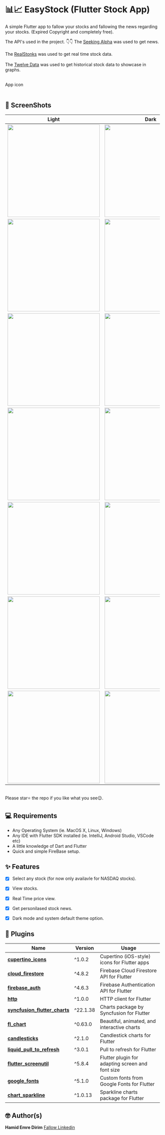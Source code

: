 # 📊📈 EasyStock (Flutter Stock App) 


A simple Flutter app to fallow your stocks and fallowing the news regarding your stocks. 
(Expired Copyright and completely free).

The API's used in the project.
👇👇
The [Seeking Alpha]([http://www.feedbooks.com/api](https://rapidapi.com/apidojo/api/seeking-alpha)) was used to get news. <br>
<br>
The [RealStonks]([http://www.feedbooks.com/api](https://rapidapi.com/amansharma2910/api/realstonks)) was used to get real time stock data. <br>
<br>
The [Twelve Data]([http://www.feedbooks.com/api](https://rapidapi.com/twelvedata/api/twelve-data1)) was used to get historical stock data to showcase in graphs. <br>
<br>

<a src="git_images/1.png" >App
icon</a> <br> <br>

## 📸 ScreenShots

<!-- <img src="ss/mockup.png"/> -->

| Light                             | Dark                              |
| --------------------------------- | --------------------------------- |
| <img src="ss/1.png" width="300">  | <img src="ss/2.png" width="300">  |
| <img src="ss/3.png" width="300">  | <img src="ss/4.png" width="300">  |
| <img src="ss/5.png" width="300">  | <img src="ss/6.png" width="300">  |
| <img src="ss/7.png" width="300">  | <img src="ss/8.png" width="300">  |
| <img src="ss/9.png" width="300">  | <img src="ss/10.png" width="300"> |
| <img src="ss/11.png" width="300"> | <img src="ss/12.png" width="300"> |
| <img src="ss/13.png" width="300"> | <img src="ss/14.png" width="300"> |


<br> Please star⭐ the repo if you like what you see😉.

## 💻 Requirements

- Any Operating System (ie. MacOS X, Linux, Windows)
- Any IDE with Flutter SDK installed (ie. IntelliJ, Android Studio, VSCode etc)
- A little knowledge of Dart and Flutter
- Quick and simple FireBase setup.

## ✨ Features

- [x] Select any stock (for now only availavle for NASDAQ stocks).
- [x] View stocks.
- [x] Real Time price view.       
- [x] Get personilased stock news.
- [x] Dark mode and system default theme option.




## 🔌 Plugins

| Name                                                                                   | Version   | Usage                                           |
| -------------------------------------------------------------------------------------- | --------- | ----------------------------------------------- |
| [**cupertino_icons**](https://pub.dev/packages/cupertino_icons)                         | ^1.0.2    | Cupertino (iOS-style) icons for Flutter apps   |
| [**cloud_firestore**](https://pub.dev/packages/cloud_firestore)                         | ^4.8.2    | Firebase Cloud Firestore API for Flutter       |
| [**firebase_auth**](https://pub.dev/packages/firebase_auth)                             | ^4.6.3    | Firebase Authentication API for Flutter        |
| [**http**](https://pub.dev/packages/http)                                               | ^1.0.0    | HTTP client for Flutter                        |
| [**syncfusion_flutter_charts**](https://pub.dev/packages/syncfusion_flutter_charts)     | ^22.1.38  | Charts package by Syncfusion for Flutter       |
| [**fl_chart**](https://pub.dev/packages/fl_chart)                                       | ^0.63.0   | Beautiful, animated, and interactive charts    |
| [**candlesticks**](https://pub.dev/packages/candlesticks)                               | ^2.1.0    | Candlestick charts for Flutter                 |
| [**liquid_pull_to_refresh**](https://pub.dev/packages/liquid_pull_to_refresh)           | ^3.0.1    | Pull to refresh for Flutter                    |
| [**flutter_screenutil**](https://pub.dev/packages/flutter_screenutil)                   | ^5.8.4    | Flutter plugin for adapting screen and font size|
| [**google_fonts**](https://pub.dev/packages/google_fonts)                               | ^5.1.0    | Custom fonts from Google Fonts for Flutter     |
| [**chart_sparkline**](https://pub.dev/packages/chart_sparkline)                         | ^1.0.13   | Sparkline charts package for Flutter           |



## 🤓 Author(s)

**Hamid Emre Dirim**
[Fallow Linkedin](https://www.linkedin.com/in/hamid-emre-dirim/)

